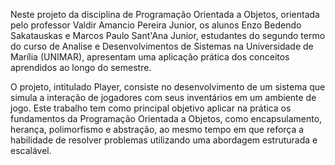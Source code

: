 Neste projeto da disciplina de Programação Orientada a Objetos, orientada pelo professor Valdir Amancio Pereira Junior, os alunos Enzo Bedendo Sakatauskas e Marcos Paulo Sant'Ana Junior, estudantes do segundo termo do curso de Analise e Desenvolvimentos de Sistemas na Universidade de Marília (UNIMAR), apresentam uma aplicação prática dos conceitos aprendidos ao longo do semestre.

O projeto, intitulado Player, consiste no desenvolvimento de um sistema que simula a interação de jogadores com seus inventários em um ambiente de jogo. Este trabalho tem como principal objetivo aplicar na prática os fundamentos da Programação Orientada a Objetos, como encapsulamento, herança, polimorfismo e abstração, ao mesmo tempo em que reforça a habilidade de resolver problemas utilizando uma abordagem estruturada e escalável.
